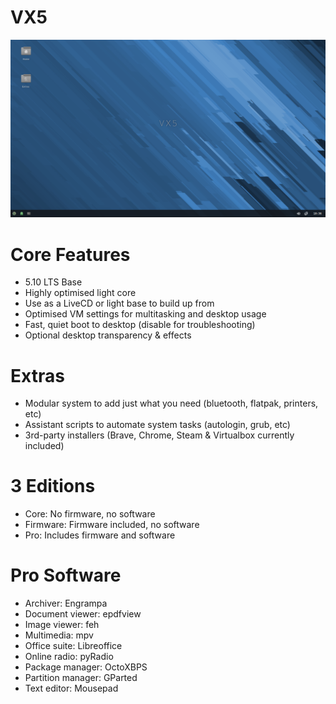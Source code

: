 # VX5
<img src="https://github.com/dessington/VX5/blob/main/vx5-lts.png" width="680">

# Core Features
- 5.10 LTS Base
- Highly optimised light core
- Use as a LiveCD or light base to build up from
- Optimised VM settings for multitasking and desktop usage
- Fast, quiet boot to desktop (disable for troubleshooting)
- Optional desktop transparency & effects

# Extras
- Modular system to add just what you need (bluetooth, flatpak, printers, etc)
- Assistant scripts to automate system tasks (autologin, grub, etc)
- 3rd-party installers (Brave, Chrome, Steam & Virtualbox currently included)

# 3 Editions
- Core: No firmware, no software
- Firmware: Firmware included, no software
- Pro: Includes firmware and software

# Pro Software
- Archiver: Engrampa
- Document viewer: epdfview
- Image viewer: feh
- Multimedia: mpv
- Office suite: Libreoffice
- Online radio: pyRadio
- Package manager: OctoXBPS
- Partition manager: GParted
- Text editor: Mousepad
